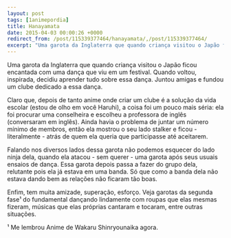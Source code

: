 ```yaml
---
layout: post
tags: [1animepordia]
title: Hanayamata
date: 2015-04-03 00:00:26 +0000
redirect_from: /post/115339377464/hanayamata/,/post/115339377464/
excerpt: "Uma garota da Inglaterra que quando criança visitou o Japão ficou encantada com uma dança que viu em um festival. Quando voltou, inspirada, decidiu aprender tudo sobre essa dança."
---
```


Uma garota da Inglaterra que quando criança visitou o Japão ficou
encantada com uma dança que viu em um festival. Quando voltou,
inspirada, decidiu aprender tudo sobre essa dança. Juntou amigas
e fundou um clube dedicado a essa dança.

Claro que, depois de tanto anime onde criar um clube é a solução da vida
escolar (estou de olho em você Haruhi), a coisa foi um pouco mais séria:
ela foi procurar uma conselheira e escolheu a professora de inglês
(conversaram em inglês). Ainda havia o problema de juntar um número
mínimo de membros, então ela mostrou o seu lado stalker e ficou -
literalmente - atrás de quem ela queria que participasse até aceitarem.

Falando nos diversos lados dessa garota não podemos esquecer do lado
ninja dela, quando ela atacou - sem querer - uma garota após seus usuais
ensaios de dança. Essa garota depois passa a fazer do grupo dela,
relutante pois ela já estava em uma banda. Só que como a banda dela não
estava dando bem as relações não ficaram tão boas.

Enfim, tem muita amizade, superação, esforço. Veja garotas da segunda
fase¹ do fundamental dançando lindamente com roupas que elas mesmas
fizeram, músicas que elas próprias cantaram e tocaram, entre outras
situações.

<!-- more -->

¹ Me lembrou Anime de Wakaru Shinryounaika agora.


